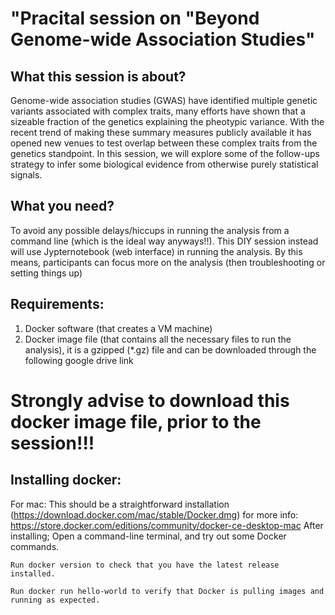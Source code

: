 # "Pracital session on "Beyond Genome-wide Association Studies"
## What this session is about?
Genome-wide association studies (GWAS) have identified multiple genetic variants  associated with complex traits, many efforts have shown that a sizeable fraction of the genetics explaining the pheotypic variance. With the recent trend of making these summary measures publicly available it has opened new venues to test overlap between these complex traits from the genetics standpoint. In this session, we will explore some of the follow-ups strategy to infer some biological evidence from otherwise purely statistical signals. 
## What you need?
To avoid any possible delays/hiccups in running the analysis from a command line (which is the ideal way anyways!!). 
This DIY session instead will use Jypternotebook (web interface) in running the analysis. By this means, participants can focus more on the analysis (then troubleshooting or setting things up)  
## Requirements:
1. Docker software (that creates a VM machine)
2. Docker image file (that contains all the necessary files to run the analysis), it is a gzipped (*.gz) file and can be downloaded through the following google drive link
# Strongly advise to download this docker image file, prior to the session!!!

## Installing docker:
For mac:
This should be a straightforward installation (https://download.docker.com/mac/stable/Docker.dmg)
for more info: https://store.docker.com/editions/community/docker-ce-desktop-mac
After installing;
Open a command-line terminal, and try out some Docker commands.

    Run docker version to check that you have the latest release installed.

    Run docker run hello-world to verify that Docker is pulling images and running as expected.


